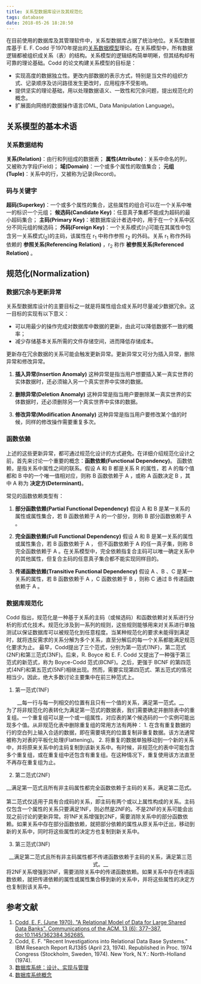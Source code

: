 ```yaml
---
title: 关系型数据库设计及其规范化
tags: database
date: 2018-05-26 18:28:50
---
```



在目前使用的数据库及其管理软件中，关系型数据库占据了统治地位。关系型数据库基于 E. F. Codd 于1970年提出的[关系数据模型](https://www2.cs.duke.edu/courses/cps216/spring05/papers/codd-1970.pdf)理论。在关系模型中，所有数据逻辑都被组织成关系（表）的结构。关系模型的逻辑结构简单明晰，但其结构却有可靠的理论基础。Codd 的论文构建关系模型的目标是：

- 实现高度的数据独立性。更改内部数据的表示方式，特别是当文件的组织方式、记录顺序及访问路径发生更改时，应用程序不受影响。
- 提供坚实的理论基础，用以处理数据语义、一致性和冗余问题，提出规范化的概念。
- 扩展面向网络的数据操作语言(DML, Data Manipulation Language)。

<!-- more -->

## 关系模型的基本术语

### 关系数据结构

__关系(Relation)__：由行和列组成的数据表；
__属性(Attribute)__：关系中命名的列，又被称为字段(Field)；
__域(Domain)__：一个或多个属性的取值集合；
__元组(Tuple)__：关系中的行，又被称为记录(Record)。

### 码与关键字
__超码(Superkey)__：一个或多个属性的集合，这些属性的组合可以在一个关系中唯一的标识一个元组；
__候选码(Candidate Key)__：任意真子集都不能成为超码的最小超码集合；
__主码(Primary Key)__：被数据库设计者选中的，用于在一个关系中区分不同元组的候选码；
__外码(Foreign Key)__：一个关系模式(r<sub>1</sub>)可能在其属性中包含另一关系模式(<sub>2</sub>)的主码，该属性在 r<sub>1</sub> 中称作参照 r<sub>2</sub> 的外码。关系 r<sub>1</sub> 称作外码依赖的 __参照关系(Referencing Relation)__ ，r<sub>2</sub> 称作 __被参照关系(Referenced Relation)__ 。

## 规范化(Normalization)

### 数据冗余与更新异常

关系型数据库设计的主要目标之一就是将属性组合成关系时尽量减少数据冗余。这一目标的实现有以下意义：
- 可以用最少的操作完成对数据库中数据的更新，由此可以降低数据不一致的概率；
- 减少存储基本关系所需的文件存储空间，进而降低存储成本。

更新存在冗余数据的关系可能会触发更新异常。更新异常又可分为插入异常，删除异常和修改异常。

1. __插入异常(Insertion Anomaly)__
这种异常是指当用户想要插入某一真实世界的实体数据时，还必须输入另一个真实世界中实体的数据。

2. __删除异常(Deletion Anomaly)__
这种异常是指当用户要删除某一真实世界的实体数据时，还必须删除另一个真实世界中实体的数据。

3. __修改异常(Modification Anomaly)__
这种异常是指当用户要修改某个值的时候，同样的修改操作需要重复多次。

### 函数依赖

上述的这些更新异常，都可通过规范化设计的方式避免。在详细介绍规范化设计之前，首先来讨论一个重要的概念：__函数依赖(Functional Dependency)__。
函数依赖，是指关系中属性之间的联系。假设 A 和 B 都是关系 R 的属性，若 A 的每个值都和 B 中的一个唯一值相对应，则称 B 函数依赖于 A ，或称 A 函数决定 B ，其中 A 称为 __决定方(Determinant)__。

常见的函数依赖类型有：
1. __部分函数依赖(Partial Functional Dependency)__
假设 A 和 B 是某一关系的属性或属性集合，若 B 函数依赖于 A 的一个部分，则称 B 部分函数依赖于 A 。

2. __完全函数依赖(Full Functional Dependency)__
假设 A 和 B 是某一关系的属性或属性集合，若 B 函数依赖于 A ， 但不函数依赖于 A 的任一真子集，则称 B 完全函数依赖于 A 。在关系模型中，完全依赖指复合主码可以唯一确定关系中的其他属性，但复合主码的任意真子集合都不能实现同样目的。

3. __传递函数依赖(Transitive Functional Dependency)__
假设 A 、B 、C 是某一关系的属性，若 B 函数依赖于 A ，C 函数依赖于 B ，则称 C 通过 B 传递函数依赖于 A 。

### 数据库规范化

Codd 指出，规范化是一种基于关系的主码（或候选码）和函数依赖对关系进行分析的形式化技术。规范化涉及到一系列的规则，这些规则能够用来对关系进行单独测试以保证数据库可以被规范化到任意程度。当某种规范化的要求未能得到满足时，就将违反需求的关系分解为多个关系，直至分解后的每一个关系都能满足规范化要求为止。
最早，Codd提出了三个范式，分别为第一范式(1NF)，第二范式(2NF)和第三范式(3NF)。后来，R. Boyce 和 E. F. Codd 又提出了一种强于第三范式的新范式，称为 Boyce-Codd 范式(BCNF)。之后，更强于 BCNF 的第四范式(4NF)和第五范式(5NF)相继出现。然而，需要实现第四范式、第五范式的情况相当少。因此，绝大多数讨论主要集中在前三种范式上。

1. 第一范式(1NF)
<center> __每一行与每一列相交的位置有且只有一个值的关系，满足第一范式。__ </center>
为了将非规范化的表转化为满足第一范式的数据表，我们需要确定并删除表中的重复组。一个重复组可以是一个或一组属性，对应表的某个候选码的一个实例可能出现多个值。从非规范化表中删除重复组的常用方法有两种：
    1. 在含有重复数据的行的空白列上输入合适的数据，即在需要填充的位置复制非重复数据。该方法通常被称为对表的平板化处理(Flattening)。
    2. 将重复的数据单独移动到一个新的关系中，并将原来关系中的主码复制到该新关系中。有时候，非规范化的表中可能包含多个重复组，或在重复组中还包含有重复组。在这种情况下，重复使用该方法直至不再存在重复组为止。


2. 第二范式(2NF)
<center> __满足第一范式且所有非主码属性都完全函数依赖于主码的关系，满足第二范式。__ </center>
第二范式仅适用于具有合成码的关系，即主码有两个或以上属性构成的关系。主码仅包含一个属性的关系只要满足1NF，则必然是2NF的。不是2NF的关系可能会出现之前讨论的更新异常。将1NF关系增强到2NF，需要消除关系中的部分函数依赖。如果关系中存在部分函数依赖，就把部分依赖的属性从原关系中迁出，移动到新的关系中，同时将这些属性的决定方也复制到新关系中。

3. 第三范式(3NF)
<center> __满足第二范式且所有非主码属性都不传递函数依赖于主码的关系，满足第三范式。__ </center>
将2NF关系增强到3NF，需要消除关系中的传递函数依赖。如果关系中存在传递函数依赖，就把传递依赖的属性或属性集合移到新的关系中，并将这些属性的决定方也复制到该关系中。

## 参考文献

1. [ Codd, E. F. (June 1970). "A Relational Model of Data for Large Shared Data Banks". Communications of the ACM. 13 (6): 377–387. doi:10.1145/362384.362685.](https://www2.cs.duke.edu/courses/cps216/spring05/papers/codd-1970.pdf)
2. Codd, E. F. "Recent Investigations into Relational Data Base Systems." IBM Research Report RJ1385 (April 23, 1974). Republished in Proc. 1974 Congress (Stockholm, Sweden, 1974). New York, N.Y.: North-Holland (1974).
3. [数据库系统：设计、实现与管理](https://book.douban.com/subject/15994778/)
4. [数据库系统概念](https://book.douban.com/subject/10548379/)